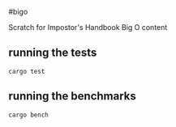 #bigo

Scratch for Impostor's Handbook Big O content

## running the tests

```
cargo test
```

## running the benchmarks

```
cargo bench
```
